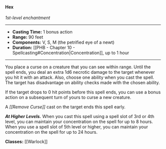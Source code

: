 #### Hex
*1st-level enchantment*
___
- **Casting Time:** 1 bonus action
- **Range:** 90 feet
- **Components:** V, S, M (the petrified eye of a newt)
- **Duration:** [[PHB - Chapter 10 - Spellcasting#Concentration|Concentration]], up to 1 hour
---
You place a curse on a creature that you can see within range. Until the spell ends, you deal an extra 1d6 necrotic damage to the target whenever you hit it with an attack. Also, choose one ability when you cast the spell. The target has disadvantage on ability checks made with the chosen ability.

If the target drops to 0 hit points before this spell ends, you can use a bonus action on a subsequent turn of yours to curse a new creature.

A *[[Remove Curse]]* cast on the target ends this spell early.

***At Higher Levels.*** When you cast this spell using a spell slot of 3rd or 4th level, you can maintain your concentration on the spell for up to 8 hours. When you use a spell slot of 5th level or higher, you can maintain your concentration on the spell for up to 24 hours.

**Classes:** [[Warlock]]